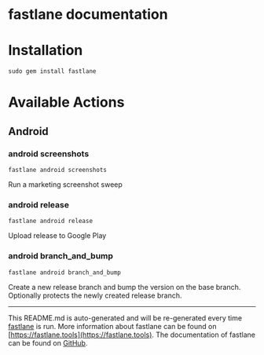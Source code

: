 fastlane documentation
================
# Installation
```
sudo gem install fastlane
```
# Available Actions
## Android
### android screenshots
```
fastlane android screenshots
```
Run a marketing screenshot sweep
### android release
```
fastlane android release
```
Upload release to Google Play
### android branch_and_bump
```
fastlane android branch_and_bump
```
Create a new release branch and bump the version on the base branch. Optionally protects the newly created release branch.

----

This README.md is auto-generated and will be re-generated every time [fastlane](https://fastlane.tools) is run.
More information about fastlane can be found on [https://fastlane.tools](https://fastlane.tools).
The documentation of fastlane can be found on [GitHub](https://github.com/fastlane/fastlane/tree/master/fastlane).
